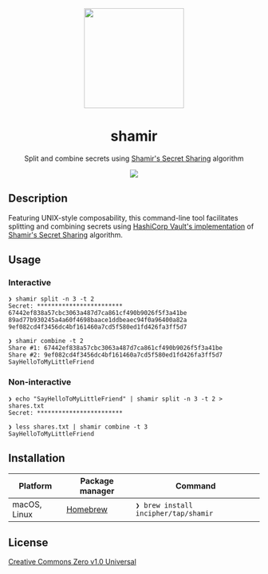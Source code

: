<div align="center">
  <img src="https://user-images.githubusercontent.com/11808903/112536517-e07bcb00-8dad-11eb-9931-10ad4fe5c1d9.png" width="200"/>

  <h1>shamir</h1>

  <p>Split and combine secrets using <a href="https://en.wikipedia.org/wiki/Shamir%27s_Secret_Sharing">Shamir's Secret Sharing</a> algorithm</p>

  <a href="https://github.com/incipher/shamir/releases/latest">
    <img src="https://img.shields.io/github/release/incipher/shamir.svg?style=for-the-badge" />
  </a>
</div>

## Description

Featuring UNIX-style composability, this command-line tool facilitates splitting and combining secrets using [HashiCorp Vault's implementation](https://github.com/hashicorp/vault/blob/master/shamir/shamir.go) of [Shamir's Secret Sharing](https://en.wikipedia.org/wiki/Shamir%27s_Secret_Sharing) algorithm.

## Usage

### Interactive

```
❯ shamir split -n 3 -t 2
Secret: ************************
67442ef838a57cbc3063a487d7ca861cf490b9026f5f3a41be
89ad77b930245a4a60f4698baace1ddbeaec94f0a96400a82a
9ef082cd4f3456dc4bf161460a7cd5f580ed1fd426fa3ff5d7
```

```
❯ shamir combine -t 2
Share #1: 67442ef838a57cbc3063a487d7ca861cf490b9026f5f3a41be
Share #2: 9ef082cd4f3456dc4bf161460a7cd5f580ed1fd426fa3ff5d7
SayHelloToMyLittleFriend
```

### Non-interactive

```
❯ echo "SayHelloToMyLittleFriend" | shamir split -n 3 -t 2 > shares.txt
Secret: ************************
```

```
❯ less shares.txt | shamir combine -t 3
SayHelloToMyLittleFriend
```

## Installation

| Platform     | Package manager                               | Command                              |
| ------------ | --------------------------------------------- | ------------------------------------ |
| macOS, Linux | [Homebrew](https://docs.brew.sh/Installation) | `❯ brew install incipher/tap/shamir` |

## License

<a href="https://creativecommons.org/publicdomain/zero/1.0/">Creative Commons Zero v1.0 Universal</a>
